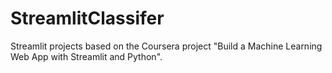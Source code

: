 # StreamlitClassifer
Streamlit projects based on the Coursera project "Build a Machine Learning Web App with Streamlit and Python". 
